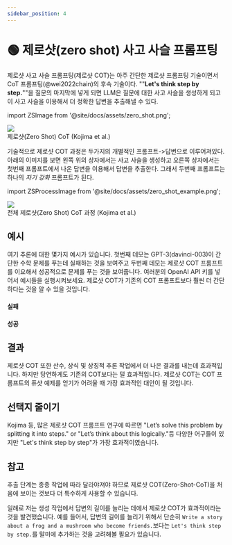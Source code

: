 ```yaml
---
sidebar_position: 4
---
```


# 🟢 제로샷(zero shot) 사고 사슬 프롬프팅


제로샷 사고 사슬 프롬프팅(제로샷 COT)는 아주 간단한 제로샷 프롬프팅 기술이면서 CoT 프롬프팅(@wei2022chain)의 후속 기술이다. ""**Let's think step by step.**""을 질문의 마지막에 넣게 되면 LLM은 질문에 대한 사고 사슬을 생성하게 되고 이 사고 사슬을 이용해서 더 정확한 답변을 추출해낼 수 있다.

import ZSImage from '@site/docs/assets/zero_shot.png';

<div style={{textAlign: 'center'}}>
  <img src={ZSImage} style={{width: "500px"}} />
</div>

<div style={{textAlign: 'center'}}>
제로샷(Zero Shot) CoT (Kojima et al.)
</div>

기술적으로 제로샷 COT 과정은 두가지의 개별적인 프롬프트->답변으로 이루어져있다. 아래의 이미지를 보면 왼쪽 위의 상자에서는 사고 사슬을 생성하고 오른쪽 상자에서는 첫번째 프롬프트에서 나온 답변을 이용해서 답변을 추출한다. 그래서 두번째 프롬프트는 하나의 _자기 강화_ 프롬프트가 된다.

import ZSProcessImage from '@site/docs/assets/zero_shot_example.png';

<div style={{textAlign: 'center'}}>
  <img src={ZSProcessImage} style={{width: "500px"}} />
</div>

<div style={{textAlign: 'center'}}>
전체 제로샷(Zero Shot) CoT 과정 (Kojima et al.)
</div>

## 예시

여기 추론에 대한 몇가지 예시가 있습니다. 첫번째 데모는 GPT-3(davinci-003)이 간단한 수학 문제를 푸는데 실패하는 것을 보여주고 두번째 데모는 제로샷 COT 프롬프트를 이요해서 성공적으로 문제를 푸는 것을 보여줍니다. 여러분의 OpenAI API 키를 넣어서 예시들을 실행시켜보세요. 제로샷 COT가 기존의 COT 프롬프트보다 훨씬 더 간단하다는 것을 알 수 있을 것입니다.

#### 실패

<div trydyno-embed="" openai-model="text-davinci-003" initial-prompt="If John has 5 pears, then eats 2, and buys 5 more, then gives 3 to his friend, how many pears does he have?" initial-response="John has 8 pears." max-tokens="256" box-rows="3" model-temp="0.7" top-p="1"></div>

#### 성공

<div trydyno-embed="" openai-model="text-davinci-003" initial-prompt="If John has 5 pears, then eats 2, and buys 5 more, then gives 3 to his friend, how many pears does he have?\n\nLet's think step by step." initial-response="John starts with 5 pears. He eats 2 pears, leaving him with 3 pears. He buys 5 more pears, giving him a total of 8 pears. He gives 3 pears to his friend, leaving him with only 5 pears." max-tokens="256" box-rows="5" model-temp="0.7" top-p="1"></div>

## 결과

제로샷 COT 또한 산수, 상식 및 상징적 추론 작업에서 더 나은 결과를 내는데 효과적입니다. 하지만 당연하게도 기존의 COT보다는 덜 효과적입니다. 제로샷 COT는 COT 프롬프트의 퓨샷 예제를 얻기가 어려울 때 가장 효과적인 대안이 될 것입니다.

## 선택지 줄이기

Kojima 등, 많은 제로샷 COT 프롬프트 연구에 따르면 "Let’s solve this problem by splitting it into steps." or "Let’s think about this logically."등 다양한 어구들이 있지만 "Let's think step by step"가 가장 효과적이였습니다.



## 참고

추출 단계는 종종 작업에 따라 달라야져야 하므로 제로샷 COT(Zero-Shot-CoT)을 처음에 보이는 것보다 더 특수하게 사용할 수 있습니다.

일례로 저는 생성 작업에서 답변의 길이를 늘리는 데에서 제로샷 COT가 효과적이라는 것을 발견했습니다. 예를 들어서, 답변의 길이를 늘리기 위해서 단순히 `Write a story about a frog and a mushroom who become friends.`보다는 `Let's think step by step.`를 말미에 추가하는 것을 고려해볼 필요가 있습니다.

